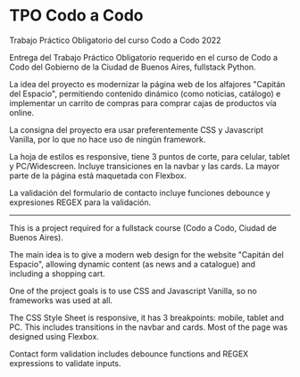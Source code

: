 # TPO Codo a Codo
Trabajo Práctico Obligatorio del curso Codo a Codo 2022

Entrega del Trabajo Práctico Obligatorio requerido en el curso de Codo a Codo del Gobierno de la Ciudad de Buenos Aires, fullstack Python.

La idea del proyecto es modernizar la página web de los alfajores "Capitán del Espacio", permitiendo contenido dinámico (como noticias, catálogo) e implementar
un carrito de compras para comprar cajas de productos vía online.

La consigna del proyecto era usar preferentemente CSS y Javascript Vanilla, por lo que no hace uso de ningún framework.

La hoja de estilos es responsive, tiene 3 puntos de corte, para celular, tablet y PC/Widescreen. Incluye transiciones en la navbar y las cards. La mayor parte de la página
está maquetada con Flexbox.

La validación del formulario de contacto incluye funciones debounce y expresiones REGEX para la validación.

<hr>

This is a project required for a fullstack course (Codo a Codo, Ciudad de Buenos Aires).

The main idea is to give a modern web design for the website "Capitán del Espacio", allowing dynamic content (as news and a catalogue) and including a shopping cart.

One of the project goals is to use CSS and Javascript Vanilla, so no frameworks was used at all.

The CSS Style Sheet is responsive, it has 3 breakpoints: mobile, tablet and PC. This includes transitions in the navbar and cards. Most of the page was designed 
using Flexbox.

Contact form validation includes debounce functions and REGEX expressions to validate inputs.

